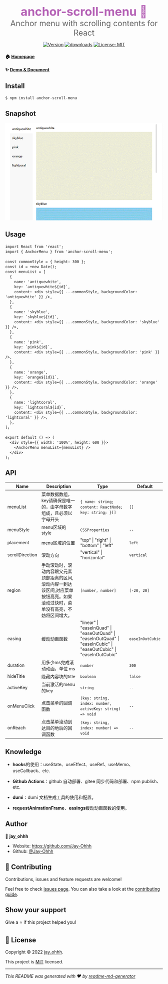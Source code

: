 <h3 style="margin-bottom:0;font-size:38px;color:#b562b6;" align="center">anchor-scroll-menu 👋</h1>
<div style="font-size:25px;color:#666;" align="center">Anchor menu with scrolling contents for React</div>
<p align="center">
  <a href="https://www.npmjs.com/package/anchor-scroll-menu" target="_blank"><img alt="Version" src="https://img.shields.io/npm/v/anchor-scroll-menu.svg" /></a>
  <a href="https://www.npmjs.com/package/anchor-scroll-menu" target="_blank"><img alt="downloads" src="https://img.shields.io/npm/dm/anchor-scroll-menu.svg?color=blue"/></a>
  <a href="https://github.com/Jay-Ohhh/anchor-scroll-menu/blob/master/LICENSE" target="_blank"><img alt="License: MIT" src="https://img.shields.io/github/license/Jay-Ohhh/anchor-scroll-menu" /></a>
</p>

#### 🏠 [Homepage](https://github.com/Jay-Ohhh/anchor-scroll-menu)

#### ✨ [Demo & Document](https://jay-ohhh.github.io/anchor-scroll-menu)

## Install

```sh
$ npm install anchor-scroll-menu
```

## Snapshot

![scroll](snapshot/scroll.gif)

## Usage

```tsx
import React from 'react';
import { AnchorMenu } from 'anchor-scroll-menu';

const commonStyle = { height: 300 };
const id = +new Date();
const menuList = [
  {
    name: 'antiquewhite',
    key: `antiquewhite${id}`,
    content: <div style={{ ...commonStyle, backgroundColor: 'antiquewhite' }} />,
  },
  {
    name: 'skyblue',
    key: `skyblue${id}`,
    content: <div style={{ ...commonStyle, backgroundColor: 'skyblue' }} />,
  },
  {
    name: 'pink',
    key: `pink${id}`,
    content: <div style={{ ...commonStyle, backgroundColor: 'pink' }} />,
  },
  {
    name: 'orange',
    key: `orange${id}1`,
    content: <div style={{ ...commonStyle, backgroundColor: 'orange' }} />,
  },
  {
    name: 'lightcoral',
    key: `lightcoral${id}`,
    content: <div style={{ ...commonStyle, backgroundColor: 'lightcoral' }} />,
  },
];

export default () => (
  <div style={{ width: '100%', height: 600 }}>
    <AnchorMenu menuList={menuList} />
  </div>
);
```

## API

| Name            | Description                                                  | Type                                                         | Default          |
| --------------- | ------------------------------------------------------------ | ------------------------------------------------------------ | ---------------- |
| menuList        | 菜单数据数组，key请确保是唯一的，由字母数字组成，且必须以字母开头 | `{ name: string; content: ReactNode; key: string; }[]`       | `[]`             |
| menuStyle       | menu区域的style                                              | `CSSProperties`                                              | `--`             |
| placement       | menu区域的位置                                               | "top" \| "right" \| "bottom" \| "left"                       | `left`           |
| scrollDirection | 滚动方向                                                     | "vertical" \| "horizontal"                                   | `vertical`       |
| region          | 手动滚动时，滚动内容跟父元素顶部距离的区间,滚动内容一到达该区间,对应菜单按钮高亮。如果滚动过快时，菜单没有高亮，不妨将区间增大。 | `[number, number]`                                           | `[-20, 20]`      |
| easing          | 缓动动画函数                                                 | "linear" \| "easeInQuad" \| "easeOutQuad" \| "easeInOutQuad" \| "easeInCubic" \| "easeOutCubic" \| "easeInOutCubic" | `easeInOutCubic` |
| duration        | 用多少ms完成滚动动画，单位 ms                                | `number`                                                     | `300`            |
| hideTitle       | 隐藏内容块的title                                            | `boolean`                                                    | `false`          |
| activeKey       | 当前激活的menu的key                                          | `string`                                                     | `--`             |
| onMenuClick     | 点击菜单的回调函数                                           | `(key: string, index: number, activeKey: string) => void`    | `--`             |
| onReach         | 点击菜单滚动到达目的地后的回调函数                           | `(key: string, index: number) => void`                       | `--`             |

## Knowledge

- **hooks**的使用：useState、useEffect、useRef、useMemo、useCallback、etc.

- **Github Actions**：github 自动部署、gitee 同步代码和部署、npm publish、etc.
- **dumi**：dumi 文档生成工具的使用和配置。
- **requestAnimationFrame**、**easings**缓动动画函数的使用。

## Author

👤 **jay_ohhh**

- Website: https://github.com/Jay-Ohhh
- Github: [@Jay-Ohhh](https://github.com/Jay-Ohhh)

## 🤝 Contributing

Contributions, issues and feature requests are welcome!

Feel free to check [issues page](https://github.com/Jay-Ohhh/anchor-scroll-menu/issues). You can also take a look at the [contributing guide](https://github.com/Jay-Ohhh/anchor-scroll-menu/blob/master/CONTRIBUTING.md).

## Show your support

Give a ⭐️ if this project helped you!

## 📝 License

Copyright © 2022 [jay_ohhh](https://github.com/Jay-Ohhh).

This project is [MIT](https://github.com/Jay-Ohhh/anchor-scroll-menu/blob/master/LICENSE) licensed.

---

_This README was generated with ❤️ by [readme-md-generator](https://github.com/kefranabg/readme-md-generator)_
